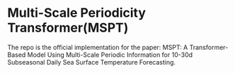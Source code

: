 # Multi-Scale Periodicity Transformer(MSPT)
The repo is the official implementation for the paper: MSPT: A Transformer-Based Model Using Multi-Scale Periodic Information for 10-30d Subseasonal Daily Sea Surface Temperature Forecasting.
